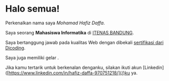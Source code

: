 # Halo semua! 

Perkenalkan nama saya *Mohamad Hafiz Daffa*.<br>

Saya seorang **Mahasiswa Informatika** di [ITENAS BANDUNG](https://www.itenas.ac.id/).<br>

Saya bertanggung jawab pada kualitas Web  dengan dibekali [sertifikasi dari Dicoding](https://www.dicoding.com/certificates/EYX40MG4OPDL).<br>

Saya juga memiliki gelar .<br>

Jika kamu tertarik untuk berkenalan denganku, silakan ikuti akun [Linkedin]([https://www.linkedin.com/in/hafiz-daffa-970751218/](/)ku ya.
